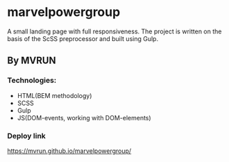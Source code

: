 # marvelpowergroup
A small landing page with full responsiveness.
The project is written on the basis of the ScSS preprocessor and built using Gulp.
## By MVRUN
### Technologies:
- HTML(BEM methodology)
- SCSS
- Gulp
- JS(DOM-events, working with DOM-elements)
### Deploy link
https://mvrun.github.io/marvelpowergroup/
